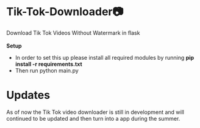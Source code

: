 # Tik-Tok-Downloader📷
Download Tik Tok Videos Without Watermark in flask
<br><br>
<b>Setup</b>
<ul>
  <li>In order to set this up please install all required modules by running <b>pip install -r requirements.txt</b>
  <li>Then run python main.py</li>
</ul>

# Updates
As of now the Tik Tok video downloader is still in development and will continued to be updated and then turn into a app during the summer.

